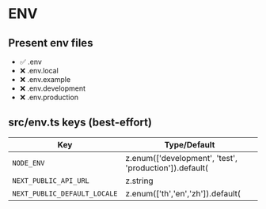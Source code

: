 # ENV

## Present env files
- ✅ .env
- ❌ .env.local
- ❌ .env.example
- ❌ .env.development
- ❌ .env.production

## src/env.ts keys (best-effort)

| Key | Type/Default |
|---|---|
| `NODE_ENV` | z.enum(['development', 'test', 'production']).default( |
| `NEXT_PUBLIC_API_URL` | z.string |
| `NEXT_PUBLIC_DEFAULT_LOCALE` | z.enum(['th','en','zh']).default( |